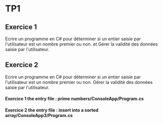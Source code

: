 # TP1
## Exercice 1
Ecrire un programme en C# pour déterminer si un entier saisie par l'utilisateur est un nombre premier ou non.
et Gérer la validité des données saisie par l'utilisateur.
## Exercice 2 
Ecrire un programme en C# pour déterminer si un entier saisie par l'utilisateur est un nombre premier ou non.
Gérer la validité des données saisie par l'utilisateur.


#### Exercice 1 the entry file : prime numbers/ConsoleApp/Program.cs
#### Exercice 2 the entry file : insert into a sorted array/ConsoleApp3/Program.cs
